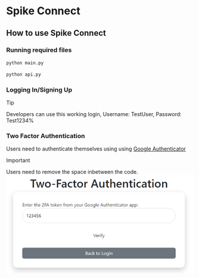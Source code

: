 # Spike Connect

## How to use Spike Connect

### Running required files

```bash
python main.py
```

```bash
python api.py
```

### Logging In/Signing Up

> [!TIP]
> Developers can use this working login, Username: TestUser, Password: Test1234%

### Two Factor Authentication

Users need to authenticate themselves using using [Google Authenticator](https://en.wikipedia.org/wiki/Google_Authenticator)

> [!IMPORTANT]
> Users need to remove the space inbetween the code. ![2FA tip](/docs/README_resources/2fa_important.PNG "Follow these steps to test your basic API")
